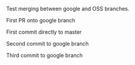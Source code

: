Test merging between google and OSS branches.

First PR onto google branch

First commit directly to master

Second commit to google branch

Third commit to google branch
